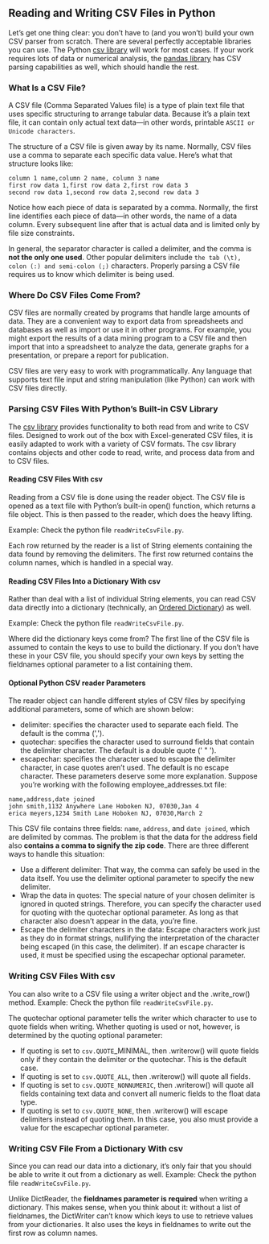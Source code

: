 ## Reading and Writing CSV Files in Python
Let’s get one thing clear: you don’t have to (and you won’t) build your own CSV parser from scratch. There are several perfectly acceptable libraries you can use. The Python [csv library](https://docs.python.org/3/library/csv.html) will work for most cases. If your work requires lots of data or numerical analysis, the [pandas library](http://pandas.pydata.org/) has CSV parsing capabilities as well, which should handle the rest.

### What Is a CSV File?
A CSV file (Comma Separated Values file) is a type of plain text file that uses specific structuring to arrange tabular data. Because it’s a plain text file, it can contain only actual text data—in other words, printable `ASCII or Unicode characters`.

The structure of a CSV file is given away by its name. Normally, CSV files use a comma to separate each specific data value. Here’s what that structure looks like:
```
column 1 name,column 2 name, column 3 name
first row data 1,first row data 2,first row data 3
second row data 1,second row data 2,second row data 3
```
Notice how each piece of data is separated by a comma. Normally, the first line identifies each piece of data—in other words, the name of a data column. Every subsequent line after that is actual data and is limited only by file size constraints.

In general, the separator character is called a delimiter, and the comma is **not the only one used**. Other popular delimiters include `the tab (\t), colon (:) and semi-colon (;)` characters. Properly parsing a CSV file requires us to know which delimiter is being used.

### Where Do CSV Files Come From?
CSV files are normally created by programs that handle large amounts of data. They are a convenient way to export data from spreadsheets and databases as well as import or use it in other programs. For example, you might export the results of a data mining program to a CSV file and then import that into a spreadsheet to analyze the data, generate graphs for a presentation, or prepare a report for publication.

CSV files are very easy to work with programmatically. Any language that supports text file input and string manipulation (like Python) can work with CSV files directly.

### Parsing CSV Files With Python’s Built-in CSV Library
The [csv library](https://docs.python.org/3/library/csv.html) provides functionality to both read from and write to CSV files. Designed to work out of the box with Excel-generated CSV files, it is easily adapted to work with a variety of CSV formats. The csv library contains objects and other code to read, write, and process data from and to CSV files.

#### Reading CSV Files With csv
Reading from a CSV file is done using the reader object. The CSV file is opened as a text file with Python’s built-in open() function, which returns a file object. This is then passed to the reader, which does the heavy lifting.

Example: Check the python file `readWriteCsvFile.py`.

Each row returned by the reader is a list of String elements containing the data found by removing the delimiters. The first row returned contains the column names, which is handled in a special way.

#### Reading CSV Files Into a Dictionary With csv
Rather than deal with a list of individual String elements, you can read CSV data directly into a dictionary (technically, an [Ordered Dictionary](https://realpython.com/python-ordereddict/)) as well.

Example: Check the python file `readWriteCsvFile.py`.

Where did the dictionary keys come from? The first line of the CSV file is assumed to contain the keys to use to build the dictionary. If you don’t have these in your CSV file, you should specify your own keys by setting the fieldnames optional parameter to a list containing them.

#### Optional Python CSV reader Parameters
The reader object can handle different styles of CSV files by specifying additional parameters, some of which are shown below:
* delimiter: specifies the character used to separate each field. The default is the comma (',').
* quotechar: specifies the character used to surround fields that contain the delimiter character. The default is a double quote (' " ').
* escapechar: specifies the character used to escape the delimiter character, in case quotes aren’t used. The default is no escape character.
These parameters deserve some more explanation. Suppose you’re working with the following employee_addresses.txt file:
```
name,address,date joined
john smith,1132 Anywhere Lane Hoboken NJ, 07030,Jan 4
erica meyers,1234 Smith Lane Hoboken NJ, 07030,March 2
```
This CSV file contains three fields: `name`, `address`, and `date joined`, which are delimited by commas. The problem is that the data for the address field also **contains a comma to signify the zip code**.
There are three different ways to handle this situation:
* Use a different delimiter: That way, the comma can safely be used in the data itself. You use the delimiter optional parameter to specify the new delimiter.
* Wrap the data in quotes: The special nature of your chosen delimiter is ignored in quoted strings. Therefore, you can specify the character used for quoting with the quotechar optional parameter. As long as that character also doesn’t appear in the data, you’re fine.
* Escape the delimiter characters in the data: Escape characters work just as they do in format strings, nullifying the interpretation of the character being escaped (in this case, the delimiter). If an escape character is used, it must be specified using the escapechar optional parameter.

### Writing CSV Files With csv
You can also write to a CSV file using a writer object and the .write_row() method.
Example: Check the python file `readWriteCsvFile.py`.

The quotechar optional parameter tells the writer which character to use to quote fields when writing. Whether quoting is used or not, however, is determined by the quoting optional parameter:
* If quoting is set to `csv.QUOTE`_MINIMAL, then .writerow() will quote fields only if they contain the delimiter or the quotechar. This is the default case.
* If quoting is set to `csv.QUOTE_ALL`, then .writerow() will quote all fields.
* If quoting is set to `csv.QUOTE_NONNUMERIC`, then .writerow() will quote all fields containing text data and convert all numeric fields to the float data type.
* If quoting is set to `csv.QUOTE_NONE`, then .writerow() will escape delimiters instead of quoting them. In this case, you also must provide a value for the escapechar optional parameter.

### Writing CSV File From a Dictionary With csv
Since you can read our data into a dictionary, it’s only fair that you should be able to write it out from a dictionary as well.
Example: Check the python file `readWriteCsvFile.py`.

Unlike DictReader, the **fieldnames parameter is required** when writing a dictionary. This makes sense, when you think about it: without a list of fieldnames, the DictWriter can’t know which keys to use to retrieve values from your dictionaries. It also uses the keys in fieldnames to write out the first row as column names.